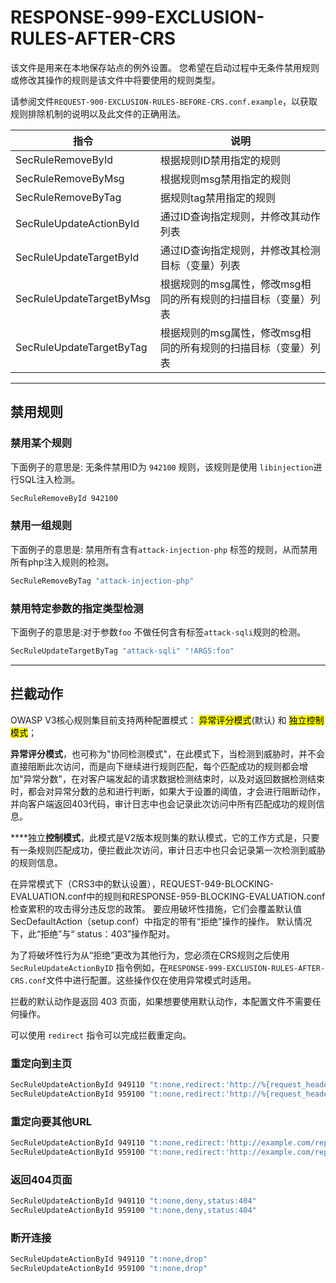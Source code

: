 # RESPONSE-999-EXCLUSION-RULES-AFTER-CRS

该文件是用来在本地保存站点的例外设置。
您希望在启动过程中无条件禁用规则或修改其操作的规则是该文件中将要使用的规则类型。

请参阅文件`REQUEST-900-EXCLUSION-RULES-BEFORE-CRS.conf.example`，以获取规则排除机制的说明以及此文件的正确用法。

| 指令                       | 说明                                 |
| ------------------------ | ---------------------------------- |
| SecRuleRemoveById        | 根据规则ID禁用指定的规则                      |
| SecRuleRemoveByMsg       | 根据规则msg禁用指定的规则                     |
| SecRuleRemoveByTag       | 据规则tag禁用指定的规则                      |
| SecRuleUpdateActionById  | 通过ID查询指定规则，并修改其动作列表                |
| SecRuleUpdateTargetById  | 通过ID查询指定规则，并修改其检测目标（变量）列表          |
| SecRuleUpdateTargetByMsg | 根据规则的msg属性，修改msg相同的所有规则的扫描目标（变量）列表 |
| SecRuleUpdateTargetByTag | 根据规则的msg属性，修改msg相同的所有规则的扫描目标（变量）列表 |

----



## 禁用规则

### 禁用某个规则

下面例子的意思是: 无条件禁用ID为 `942100` 规则，该规则是使用 `libinjection`进行SQL注入检测。

```bash
SecRuleRemoveById 942100
```

### 禁用一组规则

下面例子的意思是: 禁用所有含有`attack-injection-php` 标签的规则，从而禁用所有php注入规则的检测。

```bash
SecRuleRemoveByTag "attack-injection-php"
```

### 禁用特定参数的指定类型检测

下面例子的意思是:对于参数`foo` 不做任何含有标签`attack-sqli`规则的检测。

```bash
SecRuleUpdateTargetByTag "attack-sqli" "!ARGS:foo"
```

----

## 拦截动作

OWASP V3核心规则集目前支持两种配置模式：  <mark>异常评分模式</mark>(默认) 和 <mark>独立控制模式</mark>；

**异常评分模式**，也可称为"协同检测模式"，在此模式下，当检测到威胁时，并不会直接阻断此次访问，而是向下继续进行规则匹配，每个匹配成功的规则都会增加"异常分数"，在对客户端发起的请求数据检测结束时，以及对返回数据检测结束时，都会对异常分数的总和进行判断，如果大于设置的阈值，才会进行阻断动作，并向客户端返回403代码，审计日志中也会记录此次访问中所有匹配成功的规则信息。

****独立**控制模式**，此模式是V2版本规则集的默认模式，它的工作方式是，只要有一条规则匹配成功，便拦截此次访问，审计日志中也只会记录第一次检测到威胁的规则信息。

在异常模式下（CRS3中的默认设置），REQUEST-949-BLOCKING-EVALUATION.conf中的规则和RESPONSE-959-BLOCKING-EVALUATION.conf检查累积的攻击得分违反您的政策。 要应用破坏性措施，它们会覆盖默认值 SecDefaultAction（setup.conf）中指定的带有“拒绝”操作的操作。
默认情况下，此“拒绝”与“ status：403”操作配对。

为了将破坏性行为从“拒绝”更改为其他行为，您必须在CRS规则之后使用`SecRuleUpdateActionByID` 指令例如，在`RESPONSE-999-EXCLUSION-RULES-AFTER-CRS.conf`文件中进行配置。这些操作仅在使用异常模式时适用。

拦截的默认动作是返回 403 页面，如果想要使用默认动作，本配置文件不需要任何操作。

可以使用 `redirect` 指令可以完成拦截重定向。

### 重定向到主页

```bash
SecRuleUpdateActionById 949110 "t:none,redirect:'http://%{request_headers.host}/'"
SecRuleUpdateActionById 959100 "t:none,redirect:'http://%{request_headers.host}/'"
```

### 重定向要其他URL

```bash
SecRuleUpdateActionById 949110 "t:none,redirect:'http://example.com/report_problem'"
SecRuleUpdateActionById 959100 "t:none,redirect:'http://example.com/report_problem'"
```

### 返回404页面

```bash
SecRuleUpdateActionById 949110 "t:none,deny,status:404"
SecRuleUpdateActionById 959100 "t:none,deny,status:404"
```

### 断开连接

```bash
SecRuleUpdateActionById 949110 "t:none,drop"
SecRuleUpdateActionById 959100 "t:none,drop"
```
